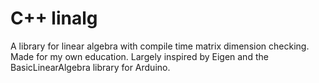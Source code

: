 # C++ linalg
A library for linear algebra with compile time matrix dimension checking. Made for my own education.
Largely inspired by Eigen and the BasicLinearAlgebra library for Arduino.